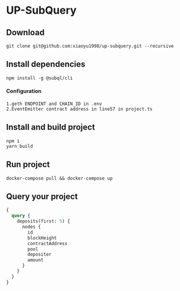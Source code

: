 # UP-SubQuery

## Download
```shell
git clone git@github.com:xiaoyu1998/up-subquery.git --recursive
```

## Install dependencies
```shell
npm install -g @subql/cli
```
#### Configuration 
```shell
1.geth ENDPOINT and CHAIN_ID in .env
2.EventEmitter contract address in line57 in project.ts
```

## Install and build project
```shell
npm i 
yarn build
```

## Run project
```shell
docker-compose pull && docker-compose up
```

## Query your project

```graphql
{
  query {
    deposits(first: 5) {
      nodes {
        id
        blockHeight
        contractAddress
        pool
        depositer
        amount
      }
    }
  }
}
```